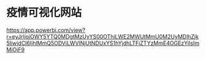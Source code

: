 # 疫情可视化网站  
https://app.powerbi.com/view?r=eyJrIjoiOWY5YTQ0MDgtMzUyYS00OThiLWE2MWUtMmU0M2UyMDlhZjk5IiwidCI6IjhlMmQ5ODViLWVlNjUtNDUxYS1hYjdhLTFiZTYzMmE4OGEzYiIsImMiOjF9
